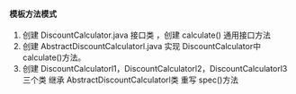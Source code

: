 #### 模板方法模式
1. 创建 DiscountCalculator.java 接口类 ，创建 calculate() 通用接口方法
2. 创建 AbstractDiscountCalculatorl.java 实现 DiscountCalculator中calculate()方法。
3. 创建 DiscountCalculatorl1，DiscountCalculatorl2，DiscountCalculatorl3 三个类 继承 AbstractDiscountCalculatorl类 重写 spec()方法


